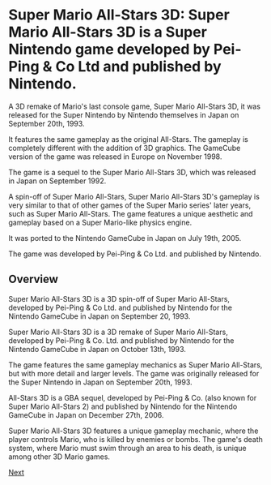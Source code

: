 # Super Mario All-Stars 3D: Super Mario All-Stars 3D is a Super Nintendo game developed by Pei-Ping & Co Ltd and published by Nintendo.

A 3D remake of Mario's last console game, Super Mario All-Stars 3D, it was released for the Super Nintendo by Nintendo themselves in Japan on September 20th, 1993.

It features the same gameplay as the original All-Stars. The gameplay is completely different with the addition of 3D graphics. The GameCube version of the game was released in Europe on November 1998.

The game is a sequel to the Super Mario All-Stars 3D, which was released in Japan on September 1992.

A spin-off of Super Mario All-Stars, Super Mario All-Stars 3D's gameplay is very similar to that of other games of the Super Mario series' later years, such as Super Mario All-Stars. The game features a unique aesthetic and gameplay based on a Super Mario-like physics engine.

It was ported to the Nintendo GameCube in Japan on July 19th, 2005.

The game was developed by Pei-Ping & Co Ltd. and published by Nintendo.

## Overview

Super Mario All-Stars 3D is a 3D spin-off of Super Mario All-Stars, developed by Pei-Ping & Co Ltd. and published by Nintendo for the Nintendo GameCube in Japan on September 20, 1993.

Super Mario All-Stars 3D is a 3D remake of Super Mario All-Stars, developed by Pei-Ping & Co. Ltd. and published by Nintendo for the Nintendo GameCube in Japan on October 13th, 1993.

The game features the same gameplay mechanics as Super Mario All-Stars, but with more detail and larger levels. The game was originally released for the Super Nintendo in Japan on September 20th, 1993.

All-Stars 3D is a GBA sequel, developed by Pei-Ping & Co. (also known for Super Mario All-Stars 2) and published by Nintendo for the Nintendo GameCube in Japan on December 27th, 2006.

Super Mario All-Stars 3D features a unique gameplay mechanic, where the player controls Mario, who is killed by enemies or bombs. The game's death system, where Mario must swim through an area to his death, is unique among other 3D Mario games.

[Next](315.md)